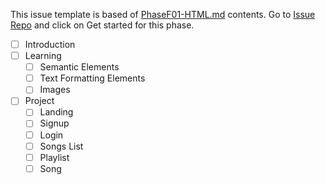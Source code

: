 This issue template is based of [PhaseF01-HTML.md](./PhaseF01-HTML.md) contents. Go to [Issue Repo](https://github.com/Star-Academy/codestar-intern-issues/issues/new/choose) and click on Get started for this phase.

- [ ] Introduction
- [ ] Learning
  - [ ] Semantic Elements
  - [ ] Text Formatting Elements
  - [ ] Images
- [ ] Project
  - [ ] Landing
  - [ ] Signup
  - [ ] Login
  - [ ] Songs List
  - [ ] Playlist
  - [ ] Song
